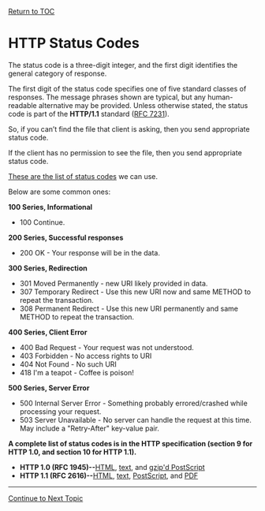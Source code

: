 <a href="https://github.com/CyberTrainingUSAF/08-Network-Programming/blob/master/00-Table-of-Contents.md" > Return to TOC </a>

# HTTP Status Codes

The status code is a three-digit integer, and the first digit identifies the general category of response.

The first digit of the status code specifies one of five standard classes of responses. The message phrases shown are typical, but any human-readable alternative may be provided. Unless otherwise stated, the status code is part of the **HTTP/1.1** standard \([RFC 7231](https://tools.ietf.org/html/rfc7231)\).

So, if you can’t find the file that client is asking, then you send appropriate status code.

If the client has no permission to see the file, then you send appropriate status code.

[These are the list of status codes](https://en.wikipedia.org/wiki/List_of_HTTP_status_codes) we can use.

Below are some common ones:

**100 Series, Informational**

* 100 Continue.

**200 Series, Successful responses**

* 200 OK - Your response will be in the data.

**300 Series, Redirection**

* 301 Moved Permanently - new URI likely provided in data.
* 307 Temporary Redirect - Use this new URI now and same METHOD to repeat the transaction.
* 308 Permanent Redirect - Use this new URI permanently and same METHOD to repeat the transaction.

**400 Series, Client Error**

* 400 Bad Request - Your request was not understood.
* 403 Forbidden - No access rights to URI
* 404 Not Found - No such URI
* 418 I'm a teapot - Coffee is poison!

**500 Series, Server Error**

* 500 Internal Server Error - Something probably errored/crashed while processing your request.
* 503 Server Unavailable - No server can handle the request at this time. May include a "Retry-After" key-value pair.

**A complete list of status codes is in the HTTP specification \(section 9 for HTTP 1.0, and section 10 for HTTP 1.1\).**

* **HTTP 1.0 \(RFC 1945\)--**[HTML](http://www.ics.uci.edu/pub/ietf/http/rfc1945.html), [text](http://www.ics.uci.edu/pub/ietf/http/rfc1945.txt), and [gzip'd PostScript](http://www.ics.uci.edu/pub/ietf/http/rfc1945.ps.gz)
* **HTTP 1.1 \(RFC 2616\)--**[HTML](http://www.w3.org/Protocols/rfc2616/rfc2616.html), [text](http://www.w3.org/Protocols/rfc2616/rfc2616.txt), [PostScript](ftp://ftp.isi.edu/in-notes/rfc2616.ps), and [PDF](http://www.w3.org/Protocols/HTTP/1.1/rfc2616.pdf)

---

<a href="https://github.com/CyberTrainingUSAF/08-Network-Programming/blob/master/07-osi-layer-7/https.md" > Continue to Next Topic </a>
